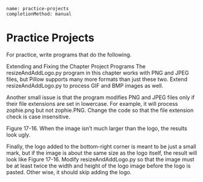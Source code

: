 ```ngMeta
name: practice-projects
completionMethod: manual
```
# Practice Projects
For practice, write programs that do the following.

Extending and Fixing the Chapter Project Programs
The resizeAndAddLogo.py program in this chapter works with PNG and JPEG files, but Pillow supports many more formats than just these two. Extend resizeAndAddLogo.py to process GIF and BMP images as well.

Another small issue is that the program modifies PNG and JPEG files only if their file extensions are set in lowercase. For example, it will process zophie.png but not zophie.PNG. Change the code so that the file extension check is case insensitive.

<!-- ![image](assets/000080.jpg)
 -->
Figure 17-16. When the image isn’t much larger than the logo, the results look ugly.

Finally, the logo added to the bottom-right corner is meant to be just a small mark, but if the image is about the same size as the logo itself, the result will look like Figure 17-16. Modify resizeAndAddLogo.py so that the image must be at least twice the width and height of the logo image before the logo is pasted. Other wise, it should skip adding the logo.
